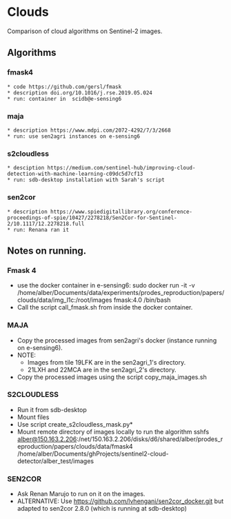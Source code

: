 # Clouds

Comparison of cloud algorithms on Sentinel-2 images.


## Algorithms

### fmask4
    * code https://github.com/gersl/fmask
    * description doi.org/10.1016/j.rse.2019.05.024
    * run: container in  scidb@e-sensing6
### maja
    * description https://www.mdpi.com/2072-4292/7/3/2668
    * run: use sen2agri instances on e-sensing6
### s2cloudless
    * desciption https://medium.com/sentinel-hub/improving-cloud-detection-with-machine-learning-c09dc5d7cf13
    * run: sdb-desktop installation with Sarah's script
### sen2cor
    * description https://www.spiedigitallibrary.org/conference-proceedings-of-spie/10427/2278218/Sen2Cor-for-Sentinel-2/10.1117/12.2278218.full 
    * run: Renana ran it


## Notes on running.

### Fmask 4

* use the docker container in e-sensing6: sudo docker run -it -v /home/alber/Documents/data/experiments/prodes_reproduction/papers/clouds/data/img_l1c:/root/images fmask:4.0 /bin/bash
* Call the script call_fmask.sh from inside the docker container.


### MAJA

* Copy the processed images from sen2agri's docker (instance running on e-sensing6).
* NOTE:
    + Images from tile 19LFK are in the sen2agri_1's directory.
    + 21LXH  and 22MCA are in the sen2agri_2's directory. 
* Copy the processed images using the script copy_maja_images.sh


### S2CLOUDLESS

* Run it from sdb-desktop
* Mount files 
* Use script create_s2cloudless_mask.py*
* Mount remote directory of images locally to run the algorithm sshfs alber@150.163.2.206:/net/150.163.2.206/disks/d6/shared/alber/prodes_reproduction/papers/clouds/data/fmask4 /home/alber/Documents/ghProjects/sentinel2-cloud-detector/alber_test/images


### SEN2COR

* Ask Renan Marujo to run on it on the images.
* ALTERNATIVE: Use https://github.com/lvhengani/sen2cor_docker.git but adapted to sen2cor 2.8.0 (which is running at sdb-desktop)
